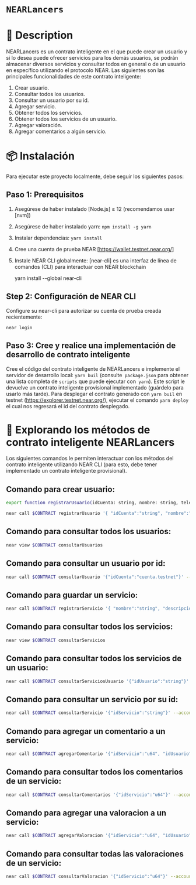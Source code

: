 # `NEARLancers`

📄 Description
==================

NEARLancers es un contrato inteligente en el que puede crear un usuario y si lo desea puede ofrecer servicios para los demás usuarios, se podrán almacenar diversos servicios y consultar todos en general o de un usuario en específico utilizando el protocolo NEAR. Las siguientes son las principales funcionalidades de este contrato inteligente:

1. Crear usuario.
2. Consultar todos los usuarios.
3. Consultar un usuario por su id.
4. Agregar servicio.
5. Obtener todos los servicios.
6. Obtener todos los servicios de un usuario. 
7. Agregar valoración.
8. Agregar comentarios a algún servicio.

📦 Instalación
================

Para ejecutar este proyecto localmente, debe seguir los siguientes pasos:

Paso 1: Prerequisitos
------------------------------

1. Asegúrese de haber instalado [Node.js] ≥ 12 (recomendamos usar [nvm])
2. Asegúrese de haber instalado yarn: `npm install -g yarn`
3. Instalar dependencias: `yarn install`
4. Cree una cuenta de prueba NEAR [https://wallet.testnet.near.org/]
5. Instale NEAR CLI globalmente: [near-cli] es una interfaz de línea de comandos (CLI) para interactuar con NEAR blockchain

    yarn install --global near-cli

Step 2: Configuración de NEAR CLI
-------------------------------

Configure su near-cli para autorizar su cuenta de prueba creada recientemente:

    near login

Paso 3: Cree y realice una implementación de desarrollo de contrato inteligente
--------------------------------

Cree el código del contrato inteligente de NEARLancers e implemente el servidor de desarrollo local: `yarn buil` (consulte` package.json` para obtener una lista completa de `scripts` que puede ejecutar con` yarn`). Este script le devuelve un contrato inteligente provisional implementado (guárdelo para usarlo más tarde). Para desplegar el contrato generado con `yarn buil` en testnet (https://explorer.testnet.near.org/), ejecutar el comando `yarn deploy` el cual nos regresará el id del contrato desplegado.

📑 Explorando los métodos de contrato inteligente NEARLancers
==================

Los siguientes comandos le permiten interactuar con los métodos del contrato inteligente utilizando NEAR CLI (para esto, debe tener implementado un contrato inteligente provisional).

Comando para crear usuario: 
--------------------------------------------
```bash
export function registrarUsuario(idCuenta: string, nombre: string, telefono: string, correo: string): void{

near call $CONTRACT registrarUsuario '{ "idCuenta":"string", "nombre":"string", "telefono":"string", "correo":"string", "password":"string"}' --account-id <your test account>
```

Comando para consultar todos los usuarios:
--------------------------------------------
```bash
near view $CONTRACT consultarUsuarios
```

Comando para consultar un usuario por id:
--------------------------------------------
```bash
near call $CONTRACT consultarUsuario '{"idCuenta":"cuenta.testnet"}' --account-id <your test account>
```

Comando para guardar un servicio:
--------------------------------------------
```bash
near call $CONTRACT registrarServicio '{ "nombre":"string", "descripción":"string", "costo":"u64", "idUsuario":"string"}' --account-id <your test account>
```

Comando para consultar todos los servicios:
--------------------------------------------
```bash
near view $CONTRACT consultarServicios
```

Comando para consultar todos los servicios de un usuario:
--------------------------------------------
```bash
near call $CONTRACT consultarServiciosUsuario '{"idUsuario":"string"}' --account-id <your test account>
```

Comando para consultar un servicio por su id:
--------------------------------------------
```bash
near call $CONTRACT consultarServicio '{"idServicio":"string"}' --account-id <your test account>
```

Comando para agregar un comentario a un servicio:
--------------------------------------------
```bash
near call $CONTRACT agregarComentario '{"idServicio":"u64", "idUsuario":"string", "comentario":"string"}' --account-id <your test account>
```

Comando para consultar todos los comentarios de un servicio:
--------------------------------------------
```bash
near call $CONTRACT consultarComentarios '{"idServicio":"u64"}' --account-id <your test account>
```

Comando para agregar una valoracion a un servicio:
--------------------------------------------
```bash
near call $CONTRACT agregarValoracion '{"idServicio":"u64", "idUsuario":"string", "valoracion":"u64"}' --account-id <your test account>
```

Comando para consultar todas las valoraciones de un servicio:
--------------------------------------------
```bash
near call $CONTRACT consultarValoracion '{"idServicio":"u64"}' --account-id <your test account>
```
